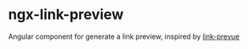 # ngx-link-preview

Angular component for generate a link preview, inspired by [link-prevue](https://github.com/nivaldomartinez/link-prevue)
